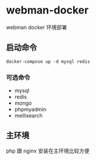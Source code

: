 # webman-docker
webman docker 环境部署

## 启动命令
`docker-compose up -d mysql redis`

### 可选命令
- mysql
- redis
- mongo
- phpmyadmin
- meilisearch

## 主环境

php 跟 nginx 安装在主环境比较方便